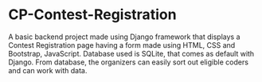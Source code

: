 # CP-Contest-Registration
A basic backend project made using Django framework that displays a Contest Registration page having a form made using HTML, CSS and Bootstrap, JavaScript.
Database used is SQLite, that comes as default with Django. From database, the organizers can easily sort out eligible coders and can work with data.
